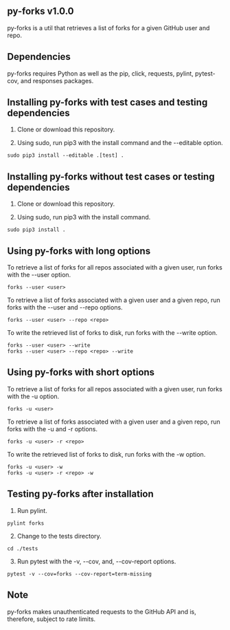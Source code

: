 ## py-forks v1.0.0

py-forks is a util that retrieves a list of forks for a given GitHub user and repo.


## Dependencies

py-forks requires Python as well as the pip, click, requests, pylint, pytest-cov, and responses packages.


## Installing py-forks with test cases and testing dependencies

1. Clone or download this repository.

2. Using sudo, run pip3 with the install command and the --editable option.

```
sudo pip3 install --editable .[test] .
```


## Installing py-forks without test cases or testing dependencies

1. Clone or download this repository.

2. Using sudo, run pip3 with the install command.

```
sudo pip3 install .
```


## Using py-forks with long options

To retrieve a list of forks for all repos associated with a given user, run forks with the --user option.

```
forks --user <user>
```

To retrieve a list of forks associated with a given user and a given repo, run forks with the --user and --repo options.

```
forks --user <user> --repo <repo>
```

To write the retrieved list of forks to disk, run forks with the --write option.

```
forks --user <user> --write
forks --user <user> --repo <repo> --write
```


## Using py-forks with short options

To retrieve a list of forks for all repos associated with a given user, run forks with the -u option.

```
forks -u <user>
```

To retrieve a list of forks associated with a given user and a given repo, run forks with the -u and -r options.

```
forks -u <user> -r <repo>
```

To write the retrieved list of forks to disk, run forks with the -w option.

```
forks -u <user> -w
forks -u <user> -r <repo> -w
```


## Testing py-forks after installation

1. Run pylint.

```
pylint forks
```

2. Change to the tests directory.

```
cd ./tests
```

3. Run pytest with the -v, --cov, and, --cov-report options.

```
pytest -v --cov=forks --cov-report=term-missing
```


## Note

py-forks makes unauthenticated requests to the GitHub API and is, therefore, subject to rate limits.

